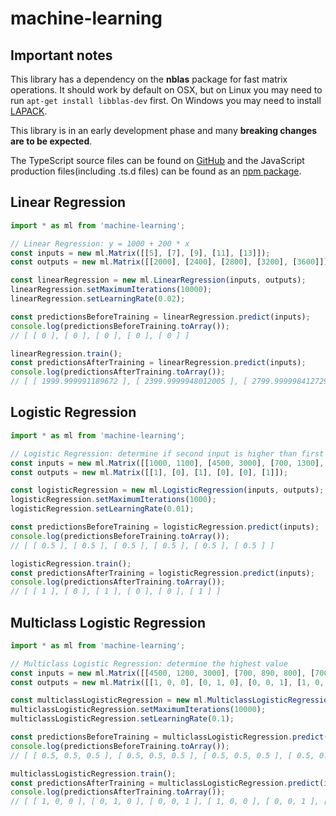 # machine-learning

## Important notes
This library has a dependency on the **nblas** package for fast matrix operations.
It should work by default on OSX, but on Linux you may need to run ``apt-get install libblas-dev`` first.
On Windows you may need to install [LAPACK](http://www.netlib.org/lapack/#_lapack_version_3_7_0_2).

This library is in an early development phase and many **breaking changes are to be expected**.

The TypeScript source files can be found on [GitHub](https://github.com/erikgerrits/machine-learning) and the JavaScript production files(including .ts.d files) can be found as an [npm package](https://www.npmjs.com/package/machine-learning).

## Linear Regression

```TypeScript
import * as ml from 'machine-learning';

// Linear Regression: y = 1000 + 200 * x
const inputs = new ml.Matrix([[5], [7], [9], [11], [13]]);
const outputs = new ml.Matrix([[2000], [2400], [2800], [3200], [3600]]);

const linearRegression = new ml.LinearRegression(inputs, outputs);
linearRegression.setMaximumIterations(10000);
linearRegression.setLearningRate(0.02);

const predictionsBeforeTraining = linearRegression.predict(inputs);
console.log(predictionsBeforeTraining.toArray());
// [ [ 0 ], [ 0 ], [ 0 ], [ 0 ], [ 0 ] ]

linearRegression.train();
const predictionsAfterTraining = linearRegression.predict(inputs);
console.log(predictionsAfterTraining.toArray());
// [ [ 1999.999991189672 ], [ 2399.9999948012005 ], [ 2799.999998412729 ], [ 3200.0000020242574 ], [ 3600.000005635786 ] ]

```

## Logistic Regression
```TypeScript
import * as ml from 'machine-learning';

// Logistic Regression: determine if second input is higher than first input
const inputs = new ml.Matrix([[1000, 1100], [4500, 3000], [700, 1300], [1150, 700], [1300, 1200], [600, 650]]);
const outputs = new ml.Matrix([[1], [0], [1], [0], [0], [1]]);

const logisticRegression = new ml.LogisticRegression(inputs, outputs);
logisticRegression.setMaximumIterations(1000);
logisticRegression.setLearningRate(0.01);

const predictionsBeforeTraining = logisticRegression.predict(inputs);
console.log(predictionsBeforeTraining.toArray());
// [ [ 0.5 ], [ 0.5 ], [ 0.5 ], [ 0.5 ], [ 0.5 ], [ 0.5 ] ]

logisticRegression.train();
const predictionsAfterTraining = logisticRegression.predict(inputs);
console.log(predictionsAfterTraining.toArray());
// [ [ 1 ], [ 0 ], [ 1 ], [ 0 ], [ 0 ], [ 1 ] ]

```

## Multiclass Logistic Regression
```TypeScript
import * as ml from 'machine-learning';

// Multiclass Logistic Regression: determine the highest value
const inputs = new ml.Matrix([[4500, 1200, 3000], [700, 890, 800], [700, 1200, 1300], [1150, 600, 700], [600, 1500, 1650], [400, 401, 400]]);
const outputs = new ml.Matrix([[1, 0, 0], [0, 1, 0], [0, 0, 1], [1, 0, 0], [0, 0, 1], [0, 1, 0]]);

const multiclassLogisticRegression = new ml.MulticlassLogisticRegression(inputs, outputs);
multiclassLogisticRegression.setMaximumIterations(10000);
multiclassLogisticRegression.setLearningRate(0.1);

const predictionsBeforeTraining = multiclassLogisticRegression.predict(inputs);
console.log(predictionsBeforeTraining.toArray());
// [ [ 0.5, 0.5, 0.5 ], [ 0.5, 0.5, 0.5 ], [ 0.5, 0.5, 0.5 ], [ 0.5, 0.5, 0.5 ], [ 0.5, 0.5, 0.5 ], [ 0.5, 0.5, 0.5 ] ]

multiclassLogisticRegression.train();
const predictionsAfterTraining = multiclassLogisticRegression.predict(inputs);
console.log(predictionsAfterTraining.toArray());
// [ [ 1, 0, 0 ], [ 0, 1, 0 ], [ 0, 0, 1 ], [ 1, 0, 0 ], [ 0, 0, 1 ], [ 0, 1, 0 ] ]

```

